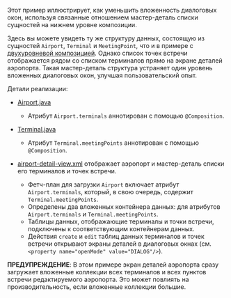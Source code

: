
Этот пример иллюстрирует, как уменьшить вложенность диалоговых окон, используя связанные отношением мастер-деталь списки сущностей на нижнем уровне композиции.

Здесь вы можете увидеть ту же структуру данных, состоящую из сущностей `Airport`, `Terminal` и `MeetingPoint`, что и в примере с [двухуровневой композицией]({contextPath}/sample/composition-2-levels). Однако список точек встречи отображается рядом со списком терминалов прямо на экране деталей аэропорта. Такая мастер-деталь структура устраняет один уровень вложенных диалоговых окон, улучшая пользовательский опыт.

Детали реализации:

- [Airport.java]({currentPath}?tab=Airport.java)
  - Атрибут `Airport.terminals` аннотирован с помощью `@Composition`.

- [Terminal.java]({currentPath}?tab=Terminal.java)
  - Атрибут `Terminal.meetingPoints` аннотирован с помощью `@Composition`.

- [airport-detail-view.xml]({currentPath}?tab=airport-detail-view.xml) отображает аэропорт и мастер-деталь списки его терминалов и точек встречи.
  - Фетч-план для загрузки `Airport` включает атрибут `Airport.terminals`, который, в свою очередь, содержит `Terminal.meetingPoints`.
  - Определены два вложенных контейнера данных: для атрибутов `Airport.terminals` и `Terminal.meetingPoints`.
  - Таблицы данных, отображающие терминалы и точки встречи, подключены к соответствующим контейнерам данных.
  - Действия `create` и `edit` таблиц данных терминалов и точек встречи открывают экраны деталей в диалоговых окнах (см. `<property name="openMode" value="DIALOG"/>`).

**ПРЕДУПРЕЖДЕНИЕ**: В этом примере экран деталей аэропорта сразу загружает вложенные коллекции всех терминалов и всех пунктов встречи редактируемого аэропорта. Это может повлиять на производительность, если вложенные коллекции большие.